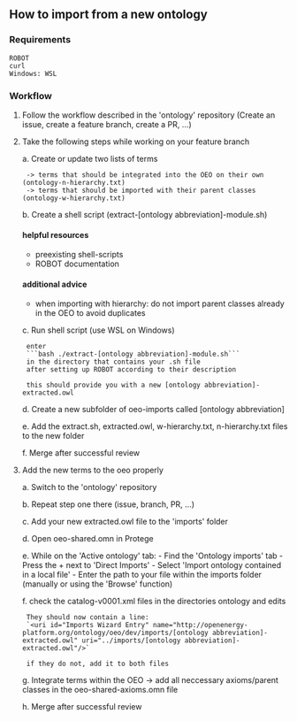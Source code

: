 ## How to import from a new ontology

### Requirements

    ROBOT
    curl
    Windows: WSL

### Workflow

1. Follow the workflow described in the 'ontology' repository
    (Create an issue, create a feature branch, create a PR, ...)

2. Take the following steps while working on your feature branch

    a. Create or update two lists of terms

        -> terms that should be integrated into the OEO on their own  (ontology-n-hierarchy.txt)
        -> terms that should be imported with their parent classes    (ontology-w-hierarchy.txt)

    b. Create a shell script (extract-[ontology abbreviation]-module.sh)

    #### helpful resources

    - preexisting shell-scripts
    - ROBOT documentation

    #### additional advice

    - when importing with hierarchy: do not import parent classes already in the OEO to avoid duplicates

    c. Run shell script (use WSL on Windows)

        enter 
        ```bash ./extract-[ontology abbreviation]-module.sh```        
        in the directory that contains your .sh file
        after setting up ROBOT according to their description    

        this should provide you with a new [ontology abbreviation]-extracted.owl
    
    d. Create a new subfolder of oeo-imports called [ontology abbreviation]

    e. Add the extract.sh, extracted.owl, w-hierarchy.txt, n-hierarchy.txt files to the new folder
    
    f. Merge after successful review

3. Add the new terms to the oeo properly

    a. Switch to the 'ontology' repository

    b. Repeat step one there (issue, branch, PR, ...)

    c. Add your new extracted.owl file to the 'imports' folder

    d. Open oeo-shared.omn in Protege

    e. While on the 'Active ontology' tab:
        - Find the 'Ontology imports' tab
        - Press the + next to 'Direct Imports'
        - Select 'Import ontology contained in a local file' 
        - Enter the path to your file within the imports folder (manually or using the 'Browse' function)
    
    f. check the catalog-v0001.xml files in the directories ontology and edits

        They should now contain a line: 
        `<uri id="Imports Wizard Entry" name="http://openenergy-platform.org/ontology/oeo/dev/imports/[ontology abbreviation]-extracted.owl" uri="../imports/[ontology abbreviation]-extracted.owl"/>`

        if they do not, add it to both files
        
    g. Integrate terms within the OEO
        -> add all neccessary axioms/parent classes in the oeo-shared-axioms.omn file
    
    h. Merge after successful review
